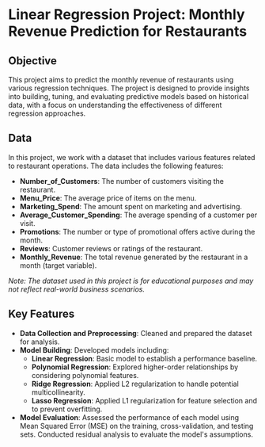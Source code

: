 # Linear Regression Project: Monthly Revenue Prediction for Restaurants

## Objective

This project aims to predict the monthly revenue of restaurants using various regression techniques. The project is designed to provide insights into building, tuning, and evaluating predictive models based on historical data, with a focus on understanding the effectiveness of different regression approaches.

## Data

In this project, we work with a dataset that includes various features related to restaurant operations. The data includes the following features:

- **Number_of_Customers**: The number of customers visiting the restaurant.
- **Menu_Price**: The average price of items on the menu.
- **Marketing_Spend**: The amount spent on marketing and advertising.
- **Average_Customer_Spending**: The average spending of a customer per visit.
- **Promotions**: The number or type of promotional offers active during the month.
- **Reviews**: Customer reviews or ratings of the restaurant.
- **Monthly_Revenue**: The total revenue generated by the restaurant in a month (target variable).

*Note: The dataset used in this project is for educational purposes and may not reflect real-world business scenarios.*

## Key Features

- **Data Collection and Preprocessing**: Cleaned and prepared the dataset for analysis.
- **Model Building**: Developed models including:
  - **Linear Regression**: Basic model to establish a performance baseline.
  - **Polynomial Regression**: Explored higher-order relationships by considering polynomial features.
  - **Ridge Regression**: Applied L2 regularization to handle potential multicollinearity.
  - **Lasso Regression**: Applied L1 regularization for feature selection and to prevent overfitting.
- **Model Evaluation**: Assessed the performance of each model using Mean Squared Error (MSE) on the training, cross-validation, and testing sets. Conducted residual analysis to evaluate the model's assumptions.
